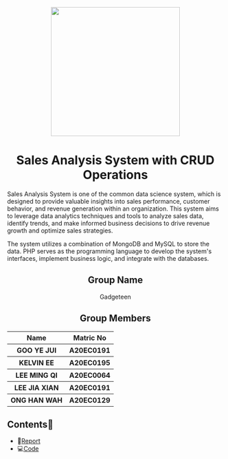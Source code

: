 <div align="center">
  <img src="" alt = "" width="300px"/>
</div>

<h1 align="center"> Sales Analysis System with CRUD Operations </h1>

Sales Analysis System is one of the common data science system, which is designed to provide valuable insights into sales performance, customer behavior, and revenue generation within an organization. This system aims to leverage data analytics techniques and tools to analyze sales data, identify trends, and make informed business decisions to drive revenue growth and optimize sales strategies.

The system utilizes a combination of MongoDB and MySQL to store the data. PHP serves as the programming language to develop the system's interfaces, implement business logic, and integrate with the databases.

<h2 align="center">
  Group Name
  <br>
</h2>

<p align="center">
  <a>Gadgeteen</a><br>
</p>

<h2 align="center">
  Group Members
  <br>
</h2>
<p align="center">
<table align="center">
  <tr>
    <th>Name</th>
    <th>Matric No</th>
  </tr>
  <tr>
    <th>GOO YE JUI</th>
    <th>A20EC0191</th>
  </tr>
    <tr>
    <th>KELVIN EE</th>
    <th>A20EC0195</th>
  </tr>
    <tr>
    <th>LEE MING QI</th>
    <th>A20EC0064</th>
  </tr>
    <tr>
    <th>LEE JIA XIAN</th>
    <th>A20EC0191</th>
  </tr>
    <tr>
    <th>ONG HAN WAH</th>
    <th>A20EC0129</th>
  </tr>
</table>
</p>

## Contents📝
- 📑[Report](Report.md)
- 💻[Code](sas)
